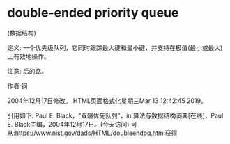 # double-ended priority queue


(数据结构)



定义:
一个优先级队列，它同时跟踪最大键和最小键，并支持在极值(最小或最大)上有效地操作。



注意:
后的路。


作者:钢







2004年12月17日修改。
HTML页面格式化星期三Mar 13 12:42:45 2019。



引用如下:
Paul E. Black，“双端优先队列”，in
算法与数据结构词典[在线]，Paul E. Black主编，2004年12月17日。(今天访问)
可从:https://www.nist.gov/dads/HTML/doubleendpq.html获得